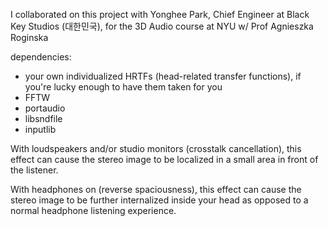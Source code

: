 I collaborated on this project with Yonghee Park, Chief Engineer at Black Key Studios (대한민국), for the 3D Audio course at NYU w/ Prof Agnieszka Roginska

dependencies:
- your own individualized HRTFs (head-related transfer functions), if you're lucky enough to have them taken for you
- FFTW
- portaudio
- libsndfile
- inputlib

With loudspeakers and/or studio monitors (crosstalk cancellation), this effect can cause the stereo image to be localized in a small area in front of the listener.

With headphones on (reverse spaciousness), this effect can cause the stereo image to be further internalized inside your head as opposed to a normal headphone listening experience.
